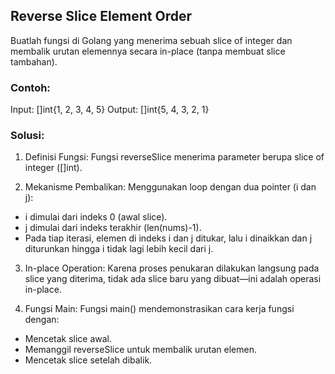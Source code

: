 ## Reverse Slice Element Order

Buatlah fungsi di Golang yang menerima sebuah slice of integer dan membalik urutan elemennya secara in-place (tanpa membuat slice tambahan).

### Contoh:

Input: []int{1, 2, 3, 4, 5}
Output: []int{5, 4, 3, 2, 1}

### Solusi:
1. Definisi Fungsi:
Fungsi reverseSlice menerima parameter berupa slice of integer ([]int).

2. Mekanisme Pembalikan:
Menggunakan loop dengan dua pointer (i dan j):
- i dimulai dari indeks 0 (awal slice).
- j dimulai dari indeks terakhir (len(nums)-1).
- Pada tiap iterasi, elemen di indeks i dan j ditukar, lalu i dinaikkan dan j diturunkan hingga i tidak lagi lebih kecil dari j.

3. In-place Operation:
Karena proses penukaran dilakukan langsung pada slice yang diterima, tidak ada slice baru yang dibuat—ini adalah operasi in-place.

4. Fungsi Main:
Fungsi main() mendemonstrasikan cara kerja fungsi dengan:
- Mencetak slice awal.
- Memanggil reverseSlice untuk membalik urutan elemen.
- Mencetak slice setelah dibalik.
